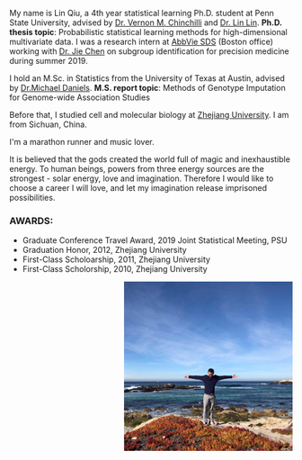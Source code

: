 

My name is Lin Qiu, a 4th year statistical learning Ph.D. student at Penn State University, advised by [Dr. Vernon M. Chinchilli](https://en.wikipedia.org/wiki/Vernon_Chinchilli) and [Dr. Lin Lin](http://www.personal.psu.edu/lul37/). 
 **Ph.D. thesis topic**: Probabilistic statistical learning methods for high-dimensional multivariate data. I was a research intern at [AbbVie SDS](https://en.wikipedia.org/wiki/AbbVie) (Boston office) working with [Dr. Jie Chen](https://www.linkedin.com/in/jie-cheng-97165119/) on subgroup identification for precision medicine during summer 2019.

I hold an M.Sc. in Statistics from the University of Texas at Austin, advised by 
[Dr.Michael Daniels](http://users.stat.ufl.edu/~daniels/). **M.S. report topic**: Methods of Genotype Imputation for Genome-wide Association Studies

Before that, I studied cell and molecular biology at [Zhejiang University](https://en.wikipedia.org/wiki/Zhejiang_University). I am from Sichuan, China.

I'm a marathon runner and music lover. 

It is believed that the gods created the world full of magic and inexhaustible energy. To human beings, powers from
three energy sources are the strongest - solar energy, love and imagination. Therefore I would like to choose
a career I will love, and let my imagination release imprisoned possibilities.

### AWARDS:

- Graduate Conference Travel Award, 2019 Joint Statistical Meeting, PSU
- Graduation Honor, 2012, Zhejiang University 
- First-Class Scholoarship, 2011, Zhejiang University 
- First-Class Scholorship, 2010, Zhejiang University 



<img align="right" src="/assets/img/ca.jpg" alt="" width="300">



